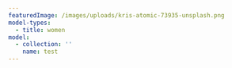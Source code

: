 ```yaml
---
featuredImage: /images/uploads/kris-atomic-73935-unsplash.png
model-types:
  - title: women
model:
  - collection: ''
    name: test
---
```



